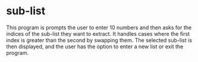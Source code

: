 # sub-list
This program is prompts the user to enter 10 numbers and then asks for the indices of the sub-list they want to extract. It handles cases where the first index is greater than the second by swapping them. The selected sub-list is then displayed, and the user has the option to enter a new list or exit the program.

